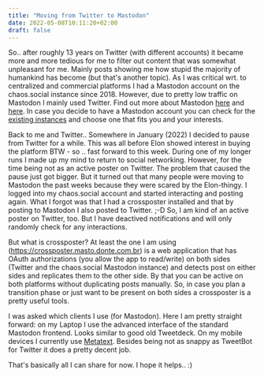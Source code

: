```yaml
---
title: "Moving from Twitter to Mastodon"
date: 2022-05-08T10:11:20+02:00
draft: false
---
```


So.. after roughly 13 years on Twitter (with different accounts) it became more and more tedious for me to filter out content that was somewhat unpleasant for me. Mainly posts showing me how stupid the majority of humankind has become (but that's another topic). As I was critical wrt. to centralized and commercial platforms I had a Mastodon account on the chaos.social instance since 2018. However, due to pretty low traffic on Mastodon I mainly used Twitter. Find out more about Mastodon [here](https://www.theverge.com/2017/4/7/15183128/mastodon-open-source-twitter-clone-how-to-use) and [here](https://www.vice.com/en/article/783akg/mastodon-is-like-twitter-without-nazis-so-why-are-we-not-using-it). In case you decide to have a Mastodon account you can check for the [existing instances](https://instances.social/list#lang=&allowed=&prohibited=&min-users=&max-users=) and choose one that fits you and your interests.

Back to me and Twitter.. Somewhere in January (2022) I decided to pause from Twitter for a while. This was all before Elon showed interest in buying the platform BTW - so .. fast forward to this week. During one of my longer runs I made up my mind to return to social networking. However, for the time being not as an active poster on Twitter. The problem that caused the pause just got bigger. But it turned out that many people were moving to Mastodon the past weeks because they were scared by the Elon-thingy. I logged into my chaos.social account and started interacting and posting again. What I forgot was that I had a crossposter installed and that by posting to Mastodon I also posted to Twitter. ;-D So, I am kind of an active poster on Twitter, too. But I have deactived notifications and will only randomly check for any interactions.

But what is crossposter? At least the one I am using (https://crossposter.masto.donte.com.br) is a web application that has OAuth authorizations (you allow the app to read/write) on both sides (Twitter and the chaos.social Mastodon instance) and detects post on either sides and replicates them to the other side. By that you can be active on both platforms without duplicating posts manually. So, in case you plan a transition phase or just want to be present on both sides a crossposter is a pretty useful tools.

I was asked which clients I use (for Mastodon). Here I am pretty straight forward: on my Laptop I use the advanced interface of the standard Mastodon frontend. Looks similar to good old Tweetdeck. On my mobile devices I currently use [Metatext](https://github.com/metabolist/metatext). Besides being not as snappy as TweetBot for Twitter it does a pretty decent job.

That's basically all I can share for now. I hope it helps.. :)
